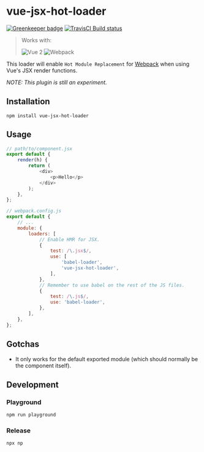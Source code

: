 # vue-jsx-hot-loader

[![Greenkeeper badge](https://badges.greenkeeper.io/skyrpex/vue-jsx-hot-loader.svg)](https://greenkeeper.io/)
[![TravisCI Build status](https://travis-ci.org/skyrpex/vue-jsx-hot-loader.svg?branch=master)](https://travis-ci.org/skyrpex/vue-jsx-hot-loader)

> Works with:
>
> ![Vue 2](https://img.shields.io/badge/vue-%5E2.0-green.svg)
> ![Webpack](https://img.shields.io/badge/webpack-%5E2.0-green.svg)

This loader will enable `Hot Module Replacement` for [Webpack](http://webpack.js.org/) when using Vue's JSX render functions.

*NOTE: This plugin is still an experiment.*

## Installation

`npm install vue-jsx-hot-loader`

## Usage

```js
// path/to/component.jsx
export default {
    render(h) {
        return (
            <div>
                <p>Hello</p>
            </div>
        );
    },
};
```

```js
// webpack.config.js
export default {
    // ...
    module: {
        loaders: [
            // Enable HMR for JSX.
            {
                test: /\.jsx$/,
                use: [
                    'babel-loader',
                    'vue-jsx-hot-loader',
                ],
            },
            // Remember to use babel on the rest of the JS files.
            {
                test: /\.js$/,
                use: 'babel-loader',
            },
        ],
    },
};
```

## Gotchas

* It only works for the default exported module (which should normally be the component itself).

## Development

### Playground

```bash
npm run playground
```

### Release

```bash
npx np
```
